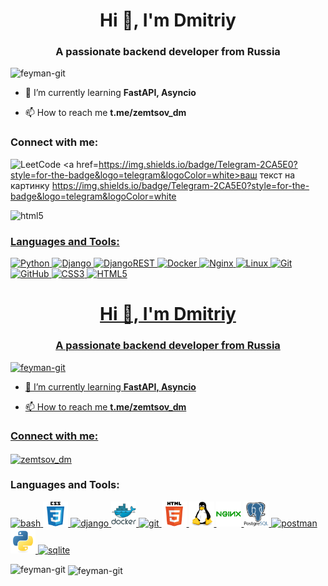 <h1 align="center">Hi 👋, I'm Dmitriy</h1>
<h3 align="center">A passionate backend developer from Russia</h3>

<p align="left"> <img src="https://komarev.com/ghpvc/?username=feyman-git&label=Profile%20views&color=0e75b6&style=flat" alt="feyman-git" /> </p>

- 🌱 I’m currently learning **FastAPI, Asyncio**

- 📫 How to reach me **t.me/zemtsov_dm**

<h3 align="left">Connect with me:</h3>

![LeetCode](https://img.shields.io/badge/LeetCode-000000?style=for-the-badge&logo=LeetCode&logoColor=#d16c06)
<a href=https://img.shields.io/badge/Telegram-2CA5E0?style=for-the-badge&logo=telegram&logoColor=white>ваш текст на картинку</a>
https://img.shields.io/badge/Telegram-2CA5E0?style=for-the-badge&logo=telegram&logoColor=white

<img src="https://img.shields.io/badge/Telegram-2CA5E0?style=for-the-badge&logo=telegram&logoColor=white" alt="html5"/> </a> <a href="https://www.t.me/zemtsov_dm/" target="_blank" rel="noreferrer">

<h3 align="left">Languages and Tools:</h3>

![Python](https://img.shields.io/badge/python-3670A0?style=for-the-badge&logo=python&logoColor=ffdd54)
![Django](https://img.shields.io/badge/django-%23092E20.svg?style=for-the-badge&logo=django&logoColor=white)
![DjangoREST](https://img.shields.io/badge/DJANGO-REST-ff1709?style=for-the-badge&logo=django&logoColor=white&color=ff1709&labelColor=gray)
![Docker](https://img.shields.io/badge/docker-%230db7ed.svg?style=for-the-badge&logo=docker&logoColor=white)
![Nginx](https://img.shields.io/badge/nginx-%23009639.svg?style=for-the-badge&logo=nginx&logoColor=white)
![Linux](https://img.shields.io/badge/Linux-FCC624?style=for-the-badge&logo=linux&logoColor=black)
![Git](https://img.shields.io/badge/git-%23F05033.svg?style=for-the-badge&logo=git&logoColor=white)
![GitHub](https://img.shields.io/badge/github-%23121011.svg?style=for-the-badge&logo=github&logoColor=white)
![CSS3](https://img.shields.io/badge/css3-%231572B6.svg?style=for-the-badge&logo=css3&logoColor=white)
![HTML5](https://img.shields.io/badge/html5-%23E34F26.svg?style=for-the-badge&logo=html5&logoColor=white)


<h1 align="center">Hi 👋, I'm Dmitriy</h1>
<h3 align="center">A passionate backend developer from Russia</h3>

<p align="left"> <img src="https://komarev.com/ghpvc/?username=feyman-git&label=Profile%20views&color=0e75b6&style=flat" alt="feyman-git" /> </p>

- 🌱 I’m currently learning **FastAPI, Asyncio**

- 📫 How to reach me **t.me/zemtsov_dm**

<h3 align="left">Connect with me:</h3>
<p align="left">
<a href="https://www.leetcode.com/zemtsov_dm" target="blank"><img align="center" src="https://raw.githubusercontent.com/rahuldkjain/github-profile-readme-generator/master/src/images/icons/Social/leet-code.svg" alt="zemtsov_dm" height="30" width="40" /></a>
</p>



<h3 align="left">Languages and Tools:</h3>
<p align="left"> <a href="https://www.gnu.org/software/bash/" target="_blank" rel="noreferrer"> <img src="https://www.vectorlogo.zone/logos/gnu_bash/gnu_bash-icon.svg" alt="bash" width="40" height="40"/> </a> <a href="https://www.w3schools.com/css/" target="_blank" rel="noreferrer"> <img src="https://raw.githubusercontent.com/devicons/devicon/master/icons/css3/css3-original-wordmark.svg" alt="css3" width="40" height="40"/> </a> <a href="https://www.djangoproject.com/" target="_blank" rel="noreferrer"> <img src="https://cdn.worldvectorlogo.com/logos/django.svg" alt="django" width="40" height="40"/> </a> <a href="https://www.docker.com/" target="_blank" rel="noreferrer"> <img src="https://raw.githubusercontent.com/devicons/devicon/master/icons/docker/docker-original-wordmark.svg" alt="docker" width="40" height="40"/> </a> <a href="https://git-scm.com/" target="_blank" rel="noreferrer"> <img src="https://www.vectorlogo.zone/logos/git-scm/git-scm-icon.svg" alt="git" width="40" height="40"/> </a> <a href="https://www.w3.org/html/" target="_blank" rel="noreferrer"> <img src="https://raw.githubusercontent.com/devicons/devicon/master/icons/html5/html5-original-wordmark.svg" alt="html5" width="40" height="40"/> </a> <a href="https://www.linux.org/" target="_blank" rel="noreferrer"> <img src="https://raw.githubusercontent.com/devicons/devicon/master/icons/linux/linux-original.svg" alt="linux" width="40" height="40"/> </a> <a href="https://www.nginx.com" target="_blank" rel="noreferrer"> <img src="https://raw.githubusercontent.com/devicons/devicon/master/icons/nginx/nginx-original.svg" alt="nginx" width="40" height="40"/> </a> <a href="https://www.postgresql.org" target="_blank" rel="noreferrer"> <img src="https://raw.githubusercontent.com/devicons/devicon/master/icons/postgresql/postgresql-original-wordmark.svg" alt="postgresql" width="40" height="40"/> </a> <a href="https://postman.com" target="_blank" rel="noreferrer"> <img src="https://www.vectorlogo.zone/logos/getpostman/getpostman-icon.svg" alt="postman" width="40" height="40"/> </a> <a href="https://www.python.org" target="_blank" rel="noreferrer"> <img src="https://raw.githubusercontent.com/devicons/devicon/master/icons/python/python-original.svg" alt="python" width="40" height="40"/> </a> <a href="https://www.sqlite.org/" target="_blank" rel="noreferrer"> <img src="https://www.vectorlogo.zone/logos/sqlite/sqlite-icon.svg" alt="sqlite" width="40" height="40"/> </a> </p>

<p><img align="left" src="https://github-readme-stats.vercel.app/api/top-langs?username=feyman-git&show_icons=true&locale=en&layout=compact" alt="feyman-git" /></p>

<p>&nbsp;<img align="center" src="https://github-readme-stats.vercel.app/api?username=feyman-git&show_icons=true&locale=en" alt="feyman-git" /></p>
